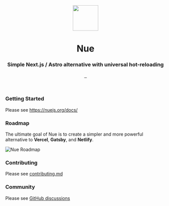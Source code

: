 <div align="center">
  <a href="https://nuejs.org"><img src="https://nuejs.org/logo.svg" width="80"></a>
  <h1 align="center" style="border:0">Nue</h1>
  <h3 align="center">Simple Next.js / Astro alternative with universal hot-reloading</h3>
</div>

<p align="center">
  <a aria-label="NPM version" href="https://www.npmjs.com/package/nuejs-core">
    <img alt="" src="https://img.shields.io/npm/v/nuejs-core.svg?style=for-the-badge&labelColor=000000">
  </a>
  <a aria-label="License" href="https://github.com/nuejs/nuejs/blob/master/LICENSE">
    <img alt="" src="https://img.shields.io/badge/License-MIT-yellow.svg?style=for-the-badge&labelColor=000000">
  </a>
  <a aria-label="Join the community on GitHub" href="https://github.com/nuejs/nuejs/discussions">
    <img alt="" src="https://img.shields.io/badge/Join%20the%20community-blueviolet.svg?style=for-the-badge&labelColor=000000&logoWidth=20">
  </a>
</p>

<br>
  
### Getting Started

Please see https://nuejs.org/docs/


### Roadmap
The ultimate goal of Nue is to create a simpler and more powerful alternative to **Vercel**, **Gatsby**, and **Netlify**.

![Nue Roadmap](https://nuejs.org/img/roadmap-big.png)


### Contributing

Please see [contributing.md](/CONTRIBUTING.md)


### Community

Please see [GitHub discussions](https://github.com/nuejs/nuejs/discussions)

